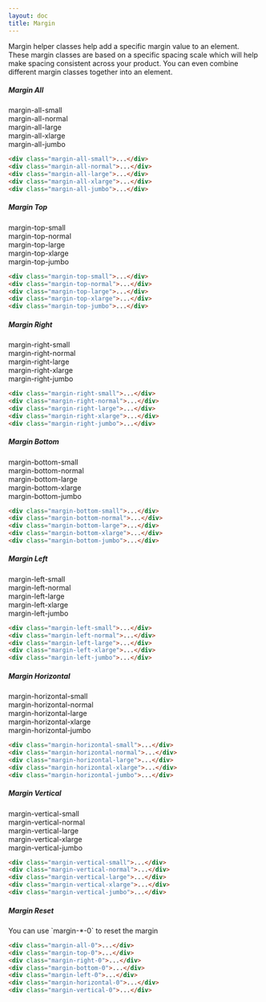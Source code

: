 ```yaml
---
layout: doc
title: Margin
---
```


Margin helper classes help add a specific margin value to an element. These margin classes are based on a specific spacing scale which will help make spacing consistent across your product. You can even combine different margin classes together into an element.

<h5 class="section-title">Margin All</h5>
<div class="display-flex margin-bottom-jumbo padding-bottom-jumbo">
  <div class="black-margin-box margin-all-small">
    <div class="demo-box display-inline-block">
      <span class="demo-object display-inline-block padding-all-small margin-all-small"></span>
      <span class="desc txt-center">margin-all-small</span>
    </div>
  </div>
  <div class="black-margin-box margin-all-small">
    <div class="demo-box display-inline-block">
      <span class="demo-object display-inline-block padding-all-small margin-all-normal"></span>
      <span class="desc txt-center">margin-all-normal</span>
    </div>
  </div>
  <div class="black-margin-box margin-all-small">
    <div class="demo-box display-inline-block">
      <span class="demo-object display-inline-block padding-all-small margin-all-large"></span>
      <span class="desc txt-center">margin-all-large</span>
    </div>
  </div>
  <div class="black-margin-box margin-all-small">
    <div class="demo-box display-inline-block">
      <span class="demo-object display-inline-block padding-all-small margin-all-xlarge"></span>
      <span class="desc txt-center">margin-all-xlarge</span>
    </div>
  </div>
  <div class="black-margin-box margin-all-small">
    <div class="demo-box display-inline-block">
      <span class="demo-object display-inline-block padding-all-small margin-all-jumbo"></span>
      <span class="desc txt-center">margin-all-jumbo</span>
    </div>
  </div>
</div>

```html
<div class="margin-all-small">...</div>
<div class="margin-all-normal">...</div>
<div class="margin-all-large">...</div>
<div class="margin-all-xlarge">...</div>
<div class="margin-all-jumbo">...</div>
```

<h5 class="section-title">Margin Top</h5>
<div class="display-flex margin-bottom-jumbo padding-bottom-jumbo">
  <div class="black-margin-box margin-all-small">
    <div class="demo-box display-inline-block">
      <span class="demo-object display-inline-block padding-all-small margin-top-small"></span>
      <span class="desc txt-center">margin-top-small</span>
    </div>
  </div>
  <div class="black-margin-box margin-all-small">
    <div class="demo-box display-inline-block">
      <span class="demo-object display-inline-block padding-all-small margin-top-normal"></span>
      <span class="desc txt-center">margin-top-normal</span>
    </div>
  </div>
  <div class="black-margin-box margin-all-small">
    <div class="demo-box display-inline-block">
      <span class="demo-object display-inline-block padding-all-small margin-top-large"></span>
      <span class="desc txt-center">margin-top-large</span>
    </div>
  </div>
  <div class="black-margin-box margin-all-small">
    <div class="demo-box display-inline-block">
      <span class="demo-object display-inline-block padding-all-small margin-top-xlarge"></span>
      <span class="desc txt-center">margin-top-xlarge</span>
    </div>
  </div>
  <div class="black-margin-box margin-all-small">
    <div class="demo-box display-inline-block">
      <span class="demo-object display-inline-block padding-all-small margin-top-jumbo"></span>
      <span class="desc txt-center">margin-top-jumbo</span>
    </div>
  </div>
</div>

```html
<div class="margin-top-small">...</div>
<div class="margin-top-normal">...</div>
<div class="margin-top-large">...</div>
<div class="margin-top-xlarge">...</div>
<div class="margin-top-jumbo">...</div>
```

<h5 class="section-title">Margin Right</h5>
<div class="display-flex margin-bottom-jumbo padding-bottom-jumbo">
  <div class="black-margin-box margin-all-small txt-right">
    <div class="demo-box display-inline-block">
      <span class="demo-object display-inline-block padding-all-small margin-right-small"></span>
      <span class="desc txt-center">margin-right-small</span>
    </div>
  </div>
  <div class="black-margin-box margin-all-small txt-right">
    <div class="demo-box display-inline-block">
      <span class="demo-object display-inline-block padding-all-small margin-right-normal"></span>
      <span class="desc txt-center">margin-right-normal</span>
    </div>
  </div>
  <div class="black-margin-box margin-all-small txt-right">
    <div class="demo-box display-inline-block">
      <span class="demo-object display-inline-block padding-all-small margin-right-large"></span>
      <span class="desc txt-center">margin-right-large</span>
    </div>
  </div>
  <div class="black-margin-box margin-all-small txt-right">
    <div class="demo-box display-inline-block">
      <span class="demo-object display-inline-block padding-all-small margin-right-xlarge"></span>
      <span class="desc txt-center">margin-right-xlarge</span>
    </div>
  </div>
  <div class="black-margin-box margin-all-small txt-right">
    <div class="demo-box display-inline-block">
      <span class="demo-object display-inline-block padding-all-small margin-right-jumbo"></span>
      <span class="desc txt-center">margin-right-jumbo</span>
    </div>
  </div>
</div>

```html
<div class="margin-right-small">...</div>
<div class="margin-right-normal">...</div>
<div class="margin-right-large">...</div>
<div class="margin-right-xlarge">...</div>
<div class="margin-right-jumbo">...</div>
```

<h5 class="section-title">Margin Bottom</h5>
<div class="display-flex margin-bottom-jumbo padding-bottom-jumbo">
  <div class="black-margin-box margin-all-small">
    <div class="demo-box display-inline-block">
      <span class="demo-object display-inline-block padding-all-small margin-bottom-small"></span>
      <span class="desc txt-center">margin-bottom-small</span>
    </div>
  </div>
  <div class="black-margin-box margin-all-small">
    <div class="demo-box display-inline-block">
      <span class="demo-object display-inline-block padding-all-small margin-bottom-normal"></span>
      <span class="desc txt-center">margin-bottom-normal</span>
    </div>
  </div>
  <div class="black-margin-box margin-all-small">
    <div class="demo-box display-inline-block">
      <span class="demo-object display-inline-block padding-all-small margin-bottom-large"></span>
      <span class="desc txt-center">margin-bottom-large</span>
    </div>
  </div>
  <div class="black-margin-box margin-all-small">
    <div class="demo-box display-inline-block">
      <span class="demo-object display-inline-block padding-all-small margin-bottom-xlarge"></span>
      <span class="desc txt-center">margin-bottom-xlarge</span>
    </div>
  </div>
  <div class="black-margin-box margin-all-small">
    <div class="demo-box display-inline-block">
      <span class="demo-object display-inline-block padding-all-small margin-bottom-jumbo"></span>
      <span class="desc txt-center">margin-bottom-jumbo</span>
    </div>
  </div>
</div>

```html
<div class="margin-bottom-small">...</div>
<div class="margin-bottom-normal">...</div>
<div class="margin-bottom-large">...</div>
<div class="margin-bottom-xlarge">...</div>
<div class="margin-bottom-jumbo">...</div>
```

<h5 class="section-title">Margin Left</h5>
<div class="display-flex margin-bottom-jumbo padding-bottom-jumbo">
  <div class="black-margin-box margin-all-small">
    <div class="demo-box display-inline-block">
      <span class="demo-object display-inline-block padding-all-small margin-left-small"></span>
      <span class="desc txt-center">margin-left-small</span>
    </div>
  </div>
  <div class="black-margin-box margin-all-small">
    <div class="demo-box display-inline-block">
      <span class="demo-object display-inline-block padding-all-small margin-left-normal"></span>
      <span class="desc txt-center">margin-left-normal</span>
    </div>
  </div>
  <div class="black-margin-box margin-all-small">
    <div class="demo-box display-inline-block">
      <span class="demo-object display-inline-block padding-all-small margin-left-large"></span>
      <span class="desc txt-center">margin-left-large</span>
    </div>
  </div>
  <div class="black-margin-box margin-all-small">
    <div class="demo-box display-inline-block">
      <span class="demo-object display-inline-block padding-all-small margin-left-xlarge"></span>
      <span class="desc txt-center">margin-left-xlarge</span>
    </div>
  </div>
  <div class="black-margin-box margin-all-small">
    <div class="demo-box display-inline-block">
      <span class="demo-object display-inline-block padding-all-small margin-left-jumbo"></span>
      <span class="desc txt-center">margin-left-jumbo</span>
    </div>
  </div>
</div>

```html
<div class="margin-left-small">...</div>
<div class="margin-left-normal">...</div>
<div class="margin-left-large">...</div>
<div class="margin-left-xlarge">...</div>
<div class="margin-left-jumbo">...</div>
```

<h5 class="section-title">Margin Horizontal</h5>
<div class="display-flex margin-bottom-jumbo padding-bottom-jumbo">
  <div class="black-margin-box margin-all-small">
    <div class="demo-box display-inline-block">
      <span class="demo-object display-inline-block padding-all-small margin-horizontal-small"></span>
      <span class="desc txt-center">margin-horizontal-small</span>
    </div>
  </div>
  <div class="black-margin-box margin-all-small">
    <div class="demo-box display-inline-block">
      <span class="demo-object display-inline-block padding-all-small margin-horizontal-normal"></span>
      <span class="desc txt-center">margin-horizontal-normal</span>
    </div>
  </div>
  <div class="black-margin-box margin-all-small">
    <div class="demo-box display-inline-block">
      <span class="demo-object display-inline-block padding-all-small margin-horizontal-large"></span>
      <span class="desc txt-center">margin-horizontal-large</span>
    </div>
  </div>
  <div class="black-margin-box margin-all-small">
    <div class="demo-box display-inline-block">
      <span class="demo-object display-inline-block padding-all-small margin-horizontal-xlarge"></span>
      <span class="desc txt-center">margin-horizontal-xlarge</span>
    </div>
  </div>
  <div class="black-margin-box margin-all-small">
    <div class="demo-box display-inline-block">
      <span class="demo-object display-inline-block padding-all-small margin-horizontal-jumbo"></span>
      <span class="desc txt-center">margin-horizontal-jumbo</span>
    </div>
  </div>
</div>

```html
<div class="margin-horizontal-small">...</div>
<div class="margin-horizontal-normal">...</div>
<div class="margin-horizontal-large">...</div>
<div class="margin-horizontal-xlarge">...</div>
<div class="margin-horizontal-jumbo">...</div>
```

<h5 class="section-title">Margin Vertical</h5>
<div class="display-flex margin-bottom-jumbo padding-bottom-jumbo">
  <div class="black-margin-box margin-all-small">
    <div class="demo-box display-inline-block">
      <span class="demo-object display-inline-block padding-all-small margin-vertical-small"></span>
      <span class="desc txt-center">margin-vertical-small</span>
    </div>
  </div>
  <div class="black-margin-box margin-all-small">
    <div class="demo-box display-inline-block">
      <span class="demo-object display-inline-block padding-all-small margin-vertical-normal"></span>
      <span class="desc txt-center">margin-vertical-normal</span>
    </div>
  </div>
  <div class="black-margin-box margin-all-small">
    <div class="demo-box display-inline-block">
      <span class="demo-object display-inline-block padding-all-small margin-vertical-large"></span>
      <span class="desc txt-center">margin-vertical-large</span>
    </div>
  </div>
  <div class="black-margin-box margin-all-small">
    <div class="demo-box display-inline-block">
      <span class="demo-object display-inline-block padding-all-small margin-vertical-xlarge"></span>
      <span class="desc txt-center">margin-vertical-xlarge</span>
    </div>
  </div>
  <div class="black-margin-box margin-all-small">
    <div class="demo-box display-inline-block">
      <span class="demo-object display-inline-block padding-all-small margin-vertical-jumbo"></span>
      <span class="desc txt-center">margin-vertical-jumbo</span>
    </div>
  </div>
</div>

```html
<div class="margin-vertical-small">...</div>
<div class="margin-vertical-normal">...</div>
<div class="margin-vertical-large">...</div>
<div class="margin-vertical-xlarge">...</div>
<div class="margin-vertical-jumbo">...</div>
```

<h5 class="section-title">Margin Reset</h5>
<div class="black-margin-box margin-all-small margin-bottom-large">
  <div class="demo-box display-inline-block">
    <span class="demo-object display-inline-block padding-all-small margin-all-0"></span>
  </div>
</div>
You can use `margin-*-0` to reset the margin

```html
<div class="margin-all-0">...</div>
<div class="margin-top-0">...</div>
<div class="margin-right-0">...</div>
<div class="margin-bottom-0">...</div>
<div class="margin-left-0">...</div>
<div class="margin-horizontal-0">...</div>
<div class="margin-vertical-0">...</div>
```
